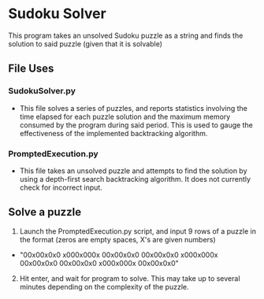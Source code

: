 # Sudoku Solver
This program takes an unsolved Sudoku puzzle as a string and finds the solution to said puzzle (given that it is solvable)
## File Uses
### SudokuSolver.py
* This file solves a series of puzzles, and reports statistics involving the time elapsed for each puzzle solution and the maximum memory consumed by the program during said period. This is used to gauge the effectiveness of the implemented backtracking algorithm.
### PromptedExecution.py
* This file takes an unsolved puzzle and attempts to find the solution by using a depth-first search backtracking algorithm. It does not currently check for incorrect input.
## Solve a puzzle
1. Launch the PromptedExecution.py script, and input 9 rows of a puzzle in the format (zeros are empty spaces, X's are given numbers)
* "00x00x0x0 x000x000x 00x00x0x0 00x00x0x0 x000x000x 00x00x0x0 00x00x0x0 x000x000x 00x00x0x0"
2. Hit enter, and wait for program to solve. This may take up to several minutes depending on the complexity of the puzzle.

